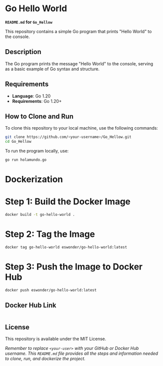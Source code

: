 # **Go Hello World**

**`README.md` for `Go_Hellow`**

This repository contains a simple Go program that prints "Hello World" to the console.

## Description

The Go program prints the message "Hello World" to the console, serving as a basic example of Go syntax and structure.

## Requirements

- **Language**: Go 1.20
- **Requirements**: Go 1.20+

## How to Clone and Run

To clone this repository to your local machine, use the following commands:

```bash
git clone https://github.com/<your-username>/Go_Hellow.git
cd Go_Hellow
```

To run the program locally, use:

```bash
go run holamundo.go

```
# **Dockerization**

# Step 1: Build the Docker Image
```bash
docker build -t go-hello-world .

```
# Step 2: Tag the Image

```bash 
docker tag go-hello-world eswonder/go-hello-world:latest
```
# Step 3: Push the Image to Docker Hub
```bash 
docker push eswonder/go-hello-world:latest
```

## Docker Hub Link
```bash 


```

## License

This repository is available under the MIT License.

*Remember to replace `<your-user>` with your GitHub or Docker Hub username. This `README.md` file provides all the steps and information needed to clone, run, and dockerize the project.*